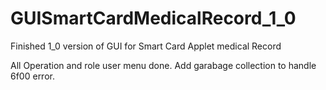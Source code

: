 # GUISmartCardMedicalRecord_1_0
 Finished 1_0 version of GUI for Smart Card Applet medical Record

All Operation and role user menu done.
Add garabage collection to handle 6f00 error.
